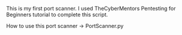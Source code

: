 This is my first port scanner. I used TheCyberMentors Pentesting for Beginners tutorial to complete this script. 

How to use this port scanner -> PortScanner.py <IP Address> 


